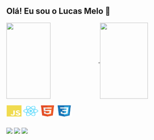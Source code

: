 ## Olá! Eu sou o Lucas Melo 👋

<a href="https://github.com/anuraghazra/github-readme-stats">
  <img height=200 width="48%" align="center" src="https://github-readme-stats.vercel.app/api?username=Lukinhax&theme=dark&show_icons=true" />
</a>
<a href="https://github.com/anuraghazra/convoychat">
  <img height=200 width="50%" align="center" src="https://github-readme-stats.vercel.app/api/top-langs/?username=Lukinhax&layout=compact&theme=dark&langs_count=4&card_width=320" />
</a>

<div style="display: inline_block"><br>
  <img align="center" alt="Lucas-Js" height="30" width="40" src="https://raw.githubusercontent.com/devicons/devicon/master/icons/javascript/javascript-plain.svg">
  <img align="center" alt="Lucas-React" height="30" width="40" src="https://raw.githubusercontent.com/devicons/devicon/master/icons/react/react-original.svg">
  <img align="center" alt="Lucas-HTML" height="30" width="40" src="https://raw.githubusercontent.com/devicons/devicon/master/icons/html5/html5-original.svg">
  <img align="center" alt="Lucas-CSS" height="30" width="40" src="https://raw.githubusercontent.com/devicons/devicon/master/icons/css3/css3-original.svg">
</div>

##

<div> 
  <a href="https://www.linkedin.com/in/lucas-melo-ab30a8271/" target="_blank"><img src="https://img.shields.io/badge/-LinkedIn-%230077B5?style=for-the-badge&logo=linkedin&logoColor=white" target="_blank"></a>
  <a href="https://www.instagram.com/lucasmelo1386/" target="_blank"><img src="https://img.shields.io/badge/-Instagram-%23E4405F?style=for-the-badge&logo=instagram&logoColor=white" target="_blank"></a>
  <a href = "mailto:lucasmamelo@hotmail.com"><img src="https://img.shields.io/badge/Microsoft_Outlook-0078D4?style=for-the-badge&logo=microsoft-outlook&logoColor=white"></a>  
</div>
